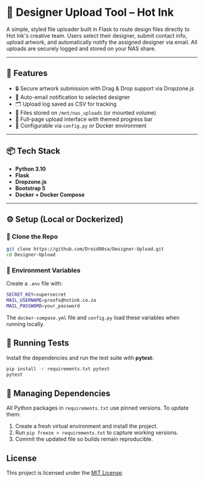 # 🎨 Designer Upload Tool – Hot Ink

A simple, styled file uploader built in Flask to route design files directly to Hot Ink's creative team. Users select their designer, submit contact info, upload artwork, and automatically notify the assigned designer via email. All uploads are securely logged and stored on your NAS share.

---

## 🚀 Features

- 🔒 Secure artwork submission with Drag & Drop support via Dropzone.js
- 📧 Auto-email notification to selected designer
- 🗂️ Upload log saved as CSV for tracking
- 📁 Files stored on `/mnt/nas_uploads` (or mounted volume)
- 🎨 Full-page upload interface with themed progress bar
- 🧠 Configurable via `config.py` or Docker environment

---

## 📦 Tech Stack

- **Python 3.10**
- **Flask**
- **Dropzone.js**
- **Bootstrap 5**
- **Docker + Docker Compose**

---

## ⚙️ Setup (Local or Dockerized)

### 🔧 Clone the Repo

```bash
git clone https://github.com/Droid80sa/Designer-Upload.git
cd Designer-Upload
```

### 🔑 Environment Variables

Create a `.env` file with:

```bash
SECRET_KEY=supersecret
MAIL_USERNAME=proofs@hotink.co.za
MAIL_PASSWORD=your_password
```

The `docker-compose.yml` file and `config.py` load these variables when running locally.

## 🧪 Running Tests

Install the dependencies and run the test suite with **pytest**:

```bash
pip install -r requirements.txt pytest
pytest
```
## 📌 Managing Dependencies

All Python packages in `requirements.txt` use pinned versions. To update them:

1. Create a fresh virtual environment and install the project.
2. Run `pip freeze > requirements.txt` to capture working versions.
3. Commit the updated file so builds remain reproducible.
## License

This project is licensed under the [MIT License](LICENSE).

